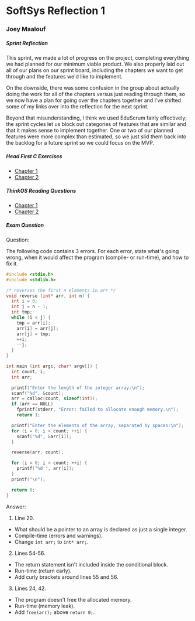 # SoftSys Reflection 1

### Joey Maalouf

##### Sprint Reflection

This sprint, we made a lot of progress on the project, completing everything we had planned for our minimum viable product. We also properly laid out all of our plans on our sprint board, including the chapters we want to get through and the features we'd like to implement.

On the downside, there was some confusion in the group about actually doing the work for all of the chapters versus just reading through them, so we now have a plan for going over the chapters together and I've shifted some of my links over into the reflection for the next sprint.

Beyond that misunderstanding, I think we used EduScrum fairly effectively; the sprint cycles let us block out categories of features that are similar and that it makes sense to implement together. One or two of our planned features were more complex than estimated, so we just slid them back into the backlog for a future sprint so we could focus on the MVP.

##### Head First C Exercises

* [Chapter 1](../exercises/ex01/cards.c)
* [Chapter 2](../exercises/ex02/stack.c)

##### ThinkOS Reading Questions

* [Chapter 1](../reading_questions/thinkos.md#chapter-1)
* [Chapter 2](../reading_questions/thinkos.md#chapter-2)

##### Exam Question

Question:

The following code contains 3 errors. For each error, state what's going wrong, when it would affect the program (compile- or run-time), and how to fix it.

```c
#include <stdio.h>
#include <stdlib.h>

/* reverses the first n elements in arr */
void reverse (int* arr, int n) {
  int i = 0;
  int j = n - 1;
  int tmp;
  while (i < j) {
    tmp = arr[i];
    arr[i] = arr[j];
    arr[j] = tmp;
    ++i;
    --j;
  }
}

int main (int argc, char* argv[]) {
  int count, i;
  int arr;

  printf("Enter the length of the integer array:\n");
  scanf("%d", &count);
  arr = calloc(count, sizeof(int));
  if (arr == NULL)
    fprintf(stderr, "Error: failed to allocate enough memory.\n");
    return 1;

  printf("Enter the elements of the array, separated by spaces:\n");
  for (i = 0; i < count; ++i) {
    scanf("%d", &arr[i]);
  }

  reverse(arr, count);

  for (i = 0; i < count; ++i) {
    printf("%d ", arr[i]);
  }
  printf("\n");

  return 0;
}
```

Answer:

1. Line 20.
  * What should be a pointer to an array is declared as just a single integer.
  * Compile-time (errors and warnings).
  * Change `int arr;` to `int* arr;`.

2. Lines 54-56.
  * The return statement isn't included inside the conditional block.
  * Run-time (return early).
  * Add curly brackets around lines 55 and 56.

3. Lines 24, 42.
  * The program doesn't free the allocated memory.
  * Run-time (memory leak).
  * Add `free(arr);` above `return 0;`.
